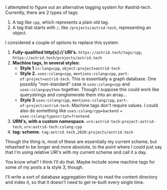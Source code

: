 I attempted to figure out an alternative tagging system for #astrid-tech.
Currently, there are 2 types of tags:

1. A tag like `cpp`, which represents a plain old tag.
2. A tag that starts with `/`, like `/projects/astrid-tech`, representing an
   object.

I considered a couple of options to replace this system.

1. **Fully-qualified http[s]:// URI's.** `https://astrid.tech/tags/cpp`,
   `https://astrid.tech/projects/astrid.tech`
2. **Machine tags, in several styles:**
   - **Style 1** `cs:lang=cpp`, `object:project=astrid-tech`
   - **Style 2.** `uses:cslang=cpp`, `mentions:cslang=cpp`,
     `part-of:project=astrid-tech`. This is essentially a graph database. One
     possibly "non-standard" case is `uses:cslang=cpp` and `uses:cslang=python`
     together. Though I suppose this could work like querystrings and
     conglomerate them into an array...
   - **Style 3** `uses:cslang/cpp`, `mentions:cslang/cpp`,
     `part-of:project/astrid-tech`. Machine tags don't require values. I could
     also do something like `uses:cslang/cpp=backend` +
     `uses:cslang/typescript=frontend`.
3. **URN's, with a custom namespace.** `urn:astrid-tech:project:astrid-tech`,
   `urn:astrid-tech:cslang:cpp`
4. **tag: scheme.** `tag:astrid.tech,2020:projects/astrid.tech`

Though the thing is, most of these are essentially my current scheme, but
rehashed to be longer and more absolute, to the point where I could just say
that I'm using relative URI's with my current scheme and call it a day.

You know what? I think I'll do that. Maybe include some machine tags for some of
my posts a la style 3, though.

I'll write a sort of database aggregation thing to read the content directory
and index it, so that it doesn't need to get re-built every single time.

